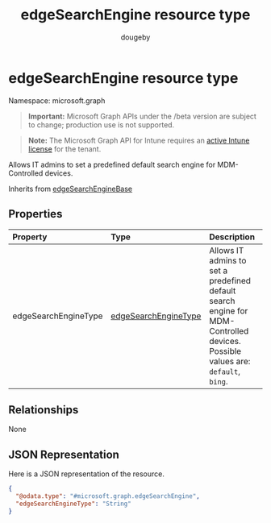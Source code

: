 ﻿---
title: "edgeSearchEngine resource type"
description: "Allows IT admins to set a predefined default search engine for MDM-Controlled devices."
author: "dougeby"
localization_priority: Normal
ms.prod: "intune"
doc_type: resourcePageType
---

# edgeSearchEngine resource type

Namespace: microsoft.graph

> **Important:** Microsoft Graph APIs under the /beta version are subject to change; production use is not supported.

> **Note:** The Microsoft Graph API for Intune requires an [active Intune license](https://go.microsoft.com/fwlink/?linkid=839381) for the tenant.

Allows IT admins to set a predefined default search engine for MDM-Controlled devices.

Inherits from [edgeSearchEngineBase](../resources/intune-deviceconfig-edgesearchenginebase.md)

## Properties

| Property             | Type                                                                             | Description                                                                                                                    |
| :------------------- | :------------------------------------------------------------------------------- | :----------------------------------------------------------------------------------------------------------------------------- |
| edgeSearchEngineType | [edgeSearchEngineType](../resources/intune-deviceconfig-edgesearchenginetype.md) | Allows IT admins to set a predefined default search engine for MDM-Controlled devices. Possible values are: `default`, `bing`. |

## Relationships

None

## JSON Representation

Here is a JSON representation of the resource.

<!-- {
  "blockType": "resource",
  "@odata.type": "microsoft.graph.edgeSearchEngine"
}
-->

```json
{
  "@odata.type": "#microsoft.graph.edgeSearchEngine",
  "edgeSearchEngineType": "String"
}
```
